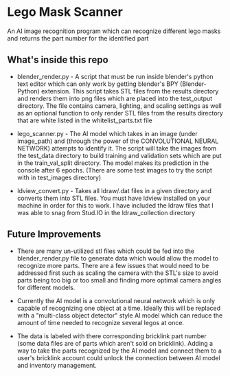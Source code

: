 # Lego Mask Scanner

An AI image recognition program which can recognize different lego masks and returns the part number for the identified part

## What's inside this repo

* blender_render.py - A script that must be run inside blender's python text editor which can only work by getting blender's BPY (Blender-Python) extension. This script takes STL files from the results directory and renders them into png files which are placed into the test_output directory. The file contains camera, lighting, and scaling settings as well as an optional function to only render STL files from the results directory that are white listed in the whitelist_parts.txt file

* lego_scanner.py - The AI model which takes in an image (under image_path) and (through the power of the CONVOLUTIONAL NEURAL NETWORK) attempts to identify it. The script will take the images from the test_data directory to build training and validation sets which are put in the train_val_split directory. The model makes its prediction in the console after 6 epochs. (There are some test images to try the script with in test_images directory)

* ldview_convert.py - Takes all ldraw/.dat files in a given directory and converts them into STL files. You must have ldview installed on your machine in order for this to work. I have included the ldraw files that I was able to snag from Stud.IO in the ldraw_collection directory

## Future Improvements

* There are many un-utilized stl files which could be fed into the blender_render.py file to generate data which would allow the model to recognize more parts. There are a few issues that would need to be addressed first such as scaling the camera with the STL's size to avoid parts being too big or too small and finding more optimal camera angles for different models.

* Currently the AI model is a convolutional neural network which is only capable of recognizing one object at a time. Ideally this will be replaced with a "multi-class object detector" style AI model which can reduce the amount of time needed to recognize several legos at once. 

* The data is labeled with there corresponding bricklink part number (some data files are of parts which aren't sold on bricklink). Adding a way to take the parts recognized by the AI model and connect them to a user's bricklink account could unlock the connection between AI model and inventory management.